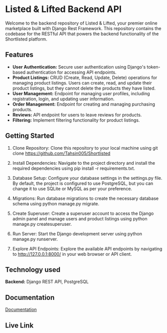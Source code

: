
# Listed & Lifted Backend API


Welcome to the backend repository of Listed & Lifted, your premier online marketplace built with Django Rest Framework. This repository contains the codebase for the RESTful API that powers the backend functionality of the Shortlisted platform.
## Features

- **User Authentication:** Secure user authentication using Django's token-based authentication for accessing API endpoints.
- **Product Listings:** CRUD (Create, Read, Update, Delete) operations for managing product listings. Users can create, read, and update their product listings, but they cannot delete the products they have listed.
- **User Management:** Endpoint for managing user profiles, including registration, login, and updating user information.
- **Order Management:** Endpoint for creating and managing purchasing products.
- **Reviews:** API endpoint for users to leave reviews for products.
- **Filtering:** Implement filtering functionality for product listings.

## Getting Started

1. Clone Repository: Clone this repository to your local machine using git clone https://github.com/Tahsin005/Shortlisted

2. Install Dependencies: Navigate to the project directory and install the required dependencies using pip install -r requirements.txt.

3. Database Setup: Configure your database settings in the settings.py file. By default, the project is configured to use PostgreSQL, but you can change it to use SQLite or MySQL as per your preference.

4. Migrations: Run database migrations to create the necessary database schema using python manage.py migrate.

5. Create Superuser: Create a superuser account to access the Django admin panel and manage users and product listings using python manage.py createsuperuser.

6. Run Server: Start the Django development server using python manage.py runserver.

7. Explore API Endpoints: Explore the available API endpoints by navigating to http://127.0.0.1:8000/ in your web browser or API client.
## Technology used



**Backend:** Django REST API, PostgreSQL


## Documentation

[Documentation](https://docs.google.com/document/d/1T4xksYexwfVn3DL_4BhjQ74RO2jSyqf8FNJl_0ZwBBM/edit?usp=sharing)


## Live Link



